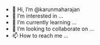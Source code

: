 - 👋 Hi, I’m @karunmaharajan
- 👀 I’m interested in ...
- 🌱 I’m currently learning ...
- 💞️ I’m looking to collaborate on ...
- 📫 How to reach me ...

<!---
karunmaharajan/karunmaharajan is a ✨ special ✨ repository because its `README.md` (this file) appears on your GitHub profile.
You can click the Preview link to take a look at your changes.
--->
